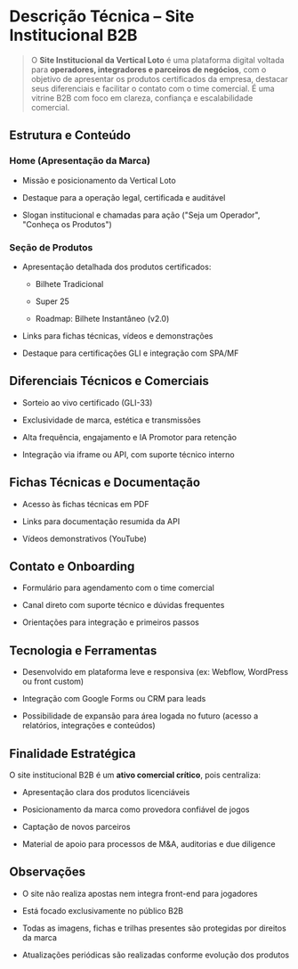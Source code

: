 # **Descrição Técnica – Site Institucional B2B**

> O **Site Institucional da Vertical Loto** é uma plataforma digital voltada para **operadores, integradores e parceiros de negócios**, com o objetivo de apresentar os produtos certificados da empresa, destacar seus diferenciais e facilitar o contato com o time comercial. É uma vitrine B2B com foco em clareza, confiança e escalabilidade comercial.

## **Estrutura e Conteúdo**

### **Home (Apresentação da Marca)**

- Missão e posicionamento da Vertical Loto

- Destaque para a operação legal, certificada e auditável

- Slogan institucional e chamadas para ação ("Seja um Operador", "Conheça os Produtos")

### **Seção de Produtos**

- Apresentação detalhada dos produtos certificados:

  - Bilhete Tradicional

  - Super 25

  - Roadmap: Bilhete Instantâneo (v2.0)

- Links para fichas técnicas, vídeos e demonstrações

- Destaque para certificações GLI e integração com SPA/MF

## **Diferenciais Técnicos e Comerciais**

- Sorteio ao vivo certificado (GLI-33)

- Exclusividade de marca, estética e transmissões

- Alta frequência, engajamento e IA Promotor para retenção

- Integração via iframe ou API, com suporte técnico interno

## **Fichas Técnicas e Documentação**

- Acesso às fichas técnicas em PDF

- Links para documentação resumida da API

- Vídeos demonstrativos (YouTube)

## **Contato e Onboarding**

- Formulário para agendamento com o time comercial

- Canal direto com suporte técnico e dúvidas frequentes

- Orientações para integração e primeiros passos

## **Tecnologia e Ferramentas**

- Desenvolvido em plataforma leve e responsiva (ex: Webflow, WordPress ou front custom)

- Integração com Google Forms ou CRM para leads

- Possibilidade de expansão para área logada no futuro (acesso a relatórios, integrações e conteúdos)

## **Finalidade Estratégica**

O site institucional B2B é um **ativo comercial crítico**, pois centraliza:

- Apresentação clara dos produtos licenciáveis

- Posicionamento da marca como provedora confiável de jogos

- Captação de novos parceiros

- Material de apoio para processos de M&A, auditorias e due diligence

## **Observações**

- O site não realiza apostas nem integra front-end para jogadores

- Está focado exclusivamente no público B2B

- Todas as imagens, fichas e trilhas presentes são protegidas por direitos da marca

- Atualizações periódicas são realizadas conforme evolução dos produtos
